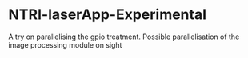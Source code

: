 # NTRI-laserApp-Experimental
A try on parallelising the gpio treatment.
Possible parallelisation of the image processing module on sight
